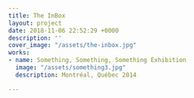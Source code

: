 ```yaml
---
title: The InBox
layout: project
date: 2018-11-06 22:52:29 +0000
description: ''
cover_image: "/assets/the-inbox.jpg"
works:
- name: Something, Something, Something Exhibition
  image: "/assets/something3.jpg"
  description: Montréal, Québec 2014

---
```

